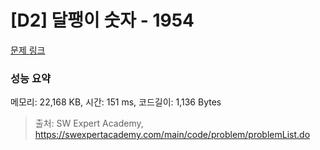 # [D2] 달팽이 숫자 - 1954 

[문제 링크](https://swexpertacademy.com/main/code/problem/problemDetail.do?contestProbId=AV5PobmqAPoDFAUq) 

### 성능 요약

메모리: 22,168 KB, 시간: 151 ms, 코드길이: 1,136 Bytes



> 출처: SW Expert Academy, https://swexpertacademy.com/main/code/problem/problemList.do